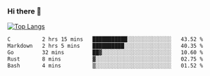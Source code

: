 ### Hi there 👋

<!--
**3Xpl0it3r/3Xpl0it3r** is a ✨ _special_ ✨ repository because its `README.md` (this file) appears on your GitHub profile.

Here are some ideas to get you started:

- 🔭 I’m currently working on ...
- 🌱 I’m currently learning ...
- 👯 I’m looking to collaborate on ...
- 🤔 I’m looking for help with ...
- 💬 Ask me about ...
- 📫 How to reach me: ...
- 😄 Pronouns: ...
- ⚡ Fun fact: ...
-->


[![Top Langs](https://github-readme-stats.vercel.app/api/top-langs/?username=3Xpl0it3r&layout=compact)](https://github.com/3Xpl0it3r/3Xpl0it3r)

<!--START_SECTION:waka-->

```txt
C          2 hrs 15 mins   ███████████░░░░░░░░░░░░░░   43.52 %
Markdown   2 hrs 5 mins    ██████████░░░░░░░░░░░░░░░   40.35 %
Go         32 mins         ██▓░░░░░░░░░░░░░░░░░░░░░░   10.60 %
Rust       8 mins          ▓░░░░░░░░░░░░░░░░░░░░░░░░   02.75 %
Bash       4 mins          ▒░░░░░░░░░░░░░░░░░░░░░░░░   01.52 %
```

<!--END_SECTION:waka-->
